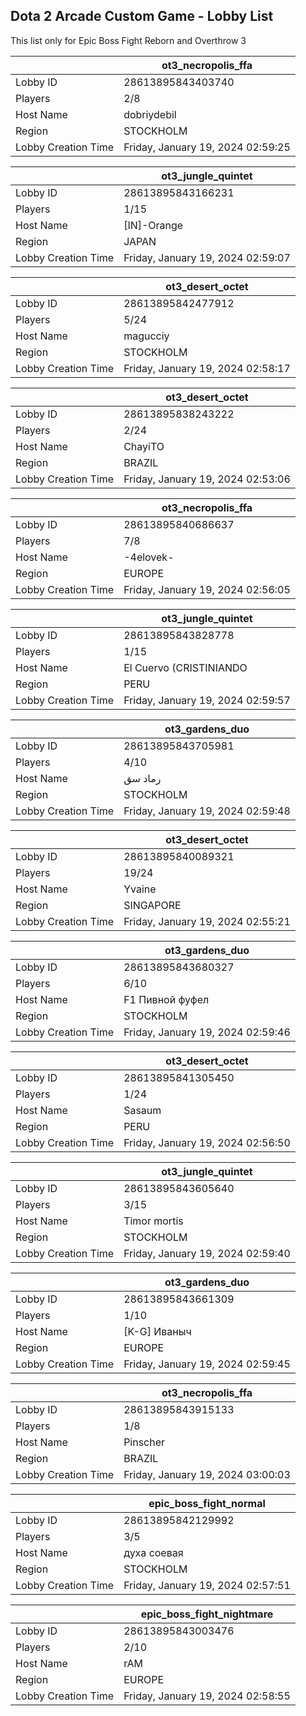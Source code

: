 ## Dota 2 Arcade Custom Game - Lobby List

This list only for Epic Boss Fight Reborn and Overthrow 3

|  | ot3_necropolis_ffa |
| ------ | ------ |
| Lobby ID | 28613895843403740 |
| Players | 2/8 |
| Host Name | dobriydebil |
| Region | STOCKHOLM |
| Lobby Creation Time | Friday, January 19, 2024 02:59:25 |


|  | ot3_jungle_quintet |
| ------ | ------ |
| Lobby ID | 28613895843166231 |
| Players | 1/15 |
| Host Name | [IN]-Orange |
| Region | JAPAN |
| Lobby Creation Time | Friday, January 19, 2024 02:59:07 |


|  | ot3_desert_octet |
| ------ | ------ |
| Lobby ID | 28613895842477912 |
| Players | 5/24 |
| Host Name | magucciy |
| Region | STOCKHOLM |
| Lobby Creation Time | Friday, January 19, 2024 02:58:17 |


|  | ot3_desert_octet |
| ------ | ------ |
| Lobby ID | 28613895838243222 |
| Players | 2/24 |
| Host Name | ChayiTO |
| Region | BRAZIL |
| Lobby Creation Time | Friday, January 19, 2024 02:53:06 |


|  | ot3_necropolis_ffa |
| ------ | ------ |
| Lobby ID | 28613895840686637 |
| Players | 7/8 |
| Host Name | -4elovek- |
| Region | EUROPE |
| Lobby Creation Time | Friday, January 19, 2024 02:56:05 |


|  | ot3_jungle_quintet |
| ------ | ------ |
| Lobby ID | 28613895843828778 |
| Players | 1/15 |
| Host Name | El Cuervo (CRISTINIANDO |
| Region | PERU |
| Lobby Creation Time | Friday, January 19, 2024 02:59:57 |


|  | ot3_gardens_duo |
| ------ | ------ |
| Lobby ID | 28613895843705981 |
| Players | 4/10 |
| Host Name | رماد سق |
| Region | STOCKHOLM |
| Lobby Creation Time | Friday, January 19, 2024 02:59:48 |


|  | ot3_desert_octet |
| ------ | ------ |
| Lobby ID | 28613895840089321 |
| Players | 19/24 |
| Host Name | Yvaine |
| Region | SINGAPORE |
| Lobby Creation Time | Friday, January 19, 2024 02:55:21 |


|  | ot3_gardens_duo |
| ------ | ------ |
| Lobby ID | 28613895843680327 |
| Players | 6/10 |
| Host Name | F1 Пивной фуфел |
| Region | STOCKHOLM |
| Lobby Creation Time | Friday, January 19, 2024 02:59:46 |


|  | ot3_desert_octet |
| ------ | ------ |
| Lobby ID | 28613895841305450 |
| Players | 1/24 |
| Host Name | Sasaum |
| Region | PERU |
| Lobby Creation Time | Friday, January 19, 2024 02:56:50 |


|  | ot3_jungle_quintet |
| ------ | ------ |
| Lobby ID | 28613895843605640 |
| Players | 3/15 |
| Host Name | Timor mortis |
| Region | STOCKHOLM |
| Lobby Creation Time | Friday, January 19, 2024 02:59:40 |


|  | ot3_gardens_duo |
| ------ | ------ |
| Lobby ID | 28613895843661309 |
| Players | 1/10 |
| Host Name | [K-G] Иваныч |
| Region | EUROPE |
| Lobby Creation Time | Friday, January 19, 2024 02:59:45 |


|  | ot3_necropolis_ffa |
| ------ | ------ |
| Lobby ID | 28613895843915133 |
| Players | 1/8 |
| Host Name | Pinscher |
| Region | BRAZIL |
| Lobby Creation Time | Friday, January 19, 2024 03:00:03 |


|  | epic_boss_fight_normal |
| ------ | ------ |
| Lobby ID | 28613895842129992 |
| Players | 3/5 |
| Host Name | духа соевая |
| Region | STOCKHOLM |
| Lobby Creation Time | Friday, January 19, 2024 02:57:51 |


|  | epic_boss_fight_nightmare |
| ------ | ------ |
| Lobby ID | 28613895843003476 |
| Players | 2/10 |
| Host Name | rAM |
| Region | EUROPE |
| Lobby Creation Time | Friday, January 19, 2024 02:58:55 |


